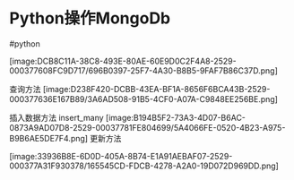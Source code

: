 # Python操作MongoDb
#python

[image:DCB8C11A-38C8-493E-80AE-60E9D0C2F4A8-2529-000377608FC9D717/696B0397-25F7-4A30-B8B5-9FAF7B86C37D.png]

查询方法
[image:D238F420-DCBB-43EA-BF1A-8656F6BCA43B-2529-000377636E167B89/3A6AD508-91B5-4CF0-A07A-C9848EE256BE.png]

插入数据方法
insert_many
[image:B194B5F2-73A3-4D07-B6AC-0873A9AD07D8-2529-00037781FE804699/5A4066FE-0520-4B23-A975-B9B6AE5DE7F4.png]
更新方法

[image:33936B8E-6D0D-405A-8B74-E1A91AEBAF07-2529-000377A31F930378/165545CD-FDCB-4278-A2A0-19D072D969DD.png]